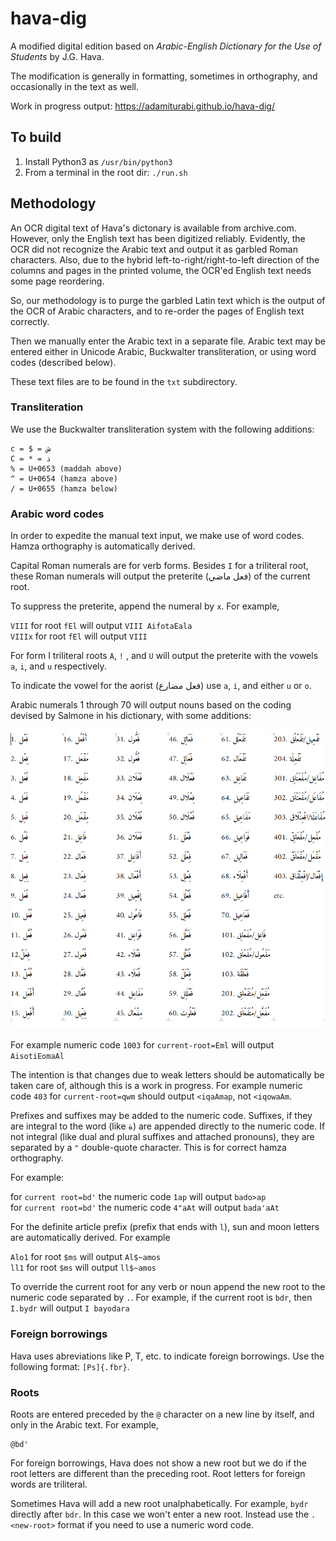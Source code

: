 # hava-dig

A modified digital edition based on *Arabic-English Dictionary for the Use of Students* by J.G. Hava.

The modification is generally in formatting, sometimes in orthography, and occasionally in the text as well.

Work in progress output: https://adamiturabi.github.io/hava-dig/

## To build

1. Install Python3 as `/usr/bin/python3`
2. From a terminal in the root dir: `./run.sh`

## Methodology

An OCR digital text of Hava's dictonary is available from archive.com. However, only the English text has been digitized reliably. Evidently, the OCR did not recognize the Arabic text and output it as garbled Roman characters. Also, due to the hybrid left-to-right/right-to-left direction of the columns and pages in the printed volume, the OCR'ed English text needs some page reordering.

So, our methodology is to purge the garbled Latin text which is the output of the OCR of Arabic characters, and to re-order the pages of English text correctly.

Then we manually enter the Arabic text in a separate file. Arabic text may be entered either in Unicode Arabic, Buckwalter transliteration, or using word codes (described below).

These text files are to be found in the `txt` subdirectory.

### Transliteration

We use the Buckwalter transliteration system with the following additions:

```
c = $ = ش
C = * = ذ
% = U+0653 (maddah above)
^ = U+0654 (hamza above)
/ = U+0655 (hamza below)
```

### Arabic word codes

In order to expedite the manual text input, we make use of word codes. Hamza orthography is automatically derived.

Capital Roman numerals are for verb forms. Besides `I` for a triliteral root, these Roman numerals will output the preterite (فعل ماضي) of the current root. 

To suppress the preterite, append the numeral by `x`. For example, 

`VIII` for root `fEl` will output `VIII AifotaEala`  
`VIIIx` for root `fEl` will output `VIII`

For form I triliteral roots `A`, `!` , and `U` will output the preterite with the vowels `a`, `i`, and `u` respectively.

To indicate the vowel for the aorist (فعل مضارع) use `a`, `i`, and either `u` or `o`.

Arabic numerals 1 through 70 will output nouns based on the coding devised by Salmone in his dictionary, with some additions:

![print version](https://raw.githubusercontent.com/adamiturabi/hava-dig/master/etc/codes.png)

For example numeric code `1003` for `current-root=Eml` will output `AisotiEomaAl`

The intention is that changes due to weak letters should be automatically be taken care of, although this is a work in progress. For example numeric code `403` for `current-root=qwm` should output `<iqaAmap`, not `<iqowaAm`.

Prefixes and suffixes may be added to the numeric code. Suffixes, if they are integral to the word (like ة) are appended directly to the numeric code. If not integral (like dual and plural suffixes and attached pronouns), they are separated by a `"` double-quote character. This is for correct hamza orthography. 

For example:

for `current root=bd'` the numeric code `1ap` will output `bado>ap`  
for `current root=bd'` the numeric code `4"aAt` will output `bada'aAt`  

For the definite article prefix (prefix that ends with `l`), sun and moon letters are automatically derived. For example 

`Alo1` for root `$ms` will output `Al$~amos`  
`ll1` for root `$ms` will output `ll$~amos`  

To override the current root for any verb or noun append the new root to the numeric code separated by `.`. For example, if the current root is `bdr`, then `I.bydr` will output `I bayodara`

### Foreign borrowings

Hava uses abreviations like P, T, etc. to indicate foreign borrowings. Use the following format: `[Ps]{.fbr}`.

### Roots

Roots are entered preceded by the `@` character on a new line by itself, and only in the Arabic text. For example,

```
@bd'
```

For foreign borrowings, Hava does not show a new root but we do if the root letters are different than the preceding root. Root letters for foreign words are triliteral.

Sometimes Hava will add a new root unalphabetically. For example, `bydr` directly after `bdr`. In this case we won't enter a new root. Instead use the `.<new-root>` format if you need to use a numeric word code.

